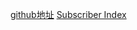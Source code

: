 [github地址](https://github.com/greenrobot/EventBus)
[Subscriber Index](https://www.jianshu.com/p/af2513fa1bdb)